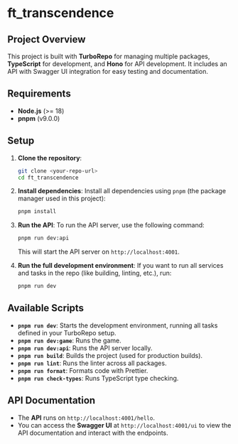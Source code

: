 # ft_transcendence

## Project Overview

This project is built with **TurboRepo** for managing multiple packages, **TypeScript** for development, and **Hono** for API development. It includes an API with Swagger UI integration for easy testing and documentation.

## Requirements

- **Node.js** (>= 18)
- **pnpm** (v9.0.0)

## Setup

1. **Clone the repository**:

   ```bash
   git clone <your-repo-url>
   cd ft_transcendence
   ```

2. **Install dependencies**:
   Install all dependencies using `pnpm` (the package manager used in this project):

   ```bash
   pnpm install
   ```

3. **Run the API**:
   To run the API server, use the following command:

   ```bash
   pnpm run dev:api
   ```

   This will start the API server on `http://localhost:4001`.

4. **Run the full development environment**:
   If you want to run all services and tasks in the repo (like building, linting, etc.), run:

   ```bash
   pnpm run dev
   ```

## Available Scripts

- **`pnpm run dev`**: Starts the development environment, running all tasks defined in your TurboRepo setup.
- **`pnpm run dev:game`**: Runs the game.
- **`pnpm run dev:api`**: Runs the API server locally.
- **`pnpm run build`**: Builds the project (used for production builds).
- **`pnpm run lint`**: Runs the linter across all packages.
- **`pnpm run format`**: Formats code with Prettier.
- **`pnpm run check-types`**: Runs TypeScript type checking.

## API Documentation

- The **API** runs on `http://localhost:4001/hello`.
- You can access the **Swagger UI** at `http://localhost:4001/ui` to view the API documentation and interact with the endpoints.
